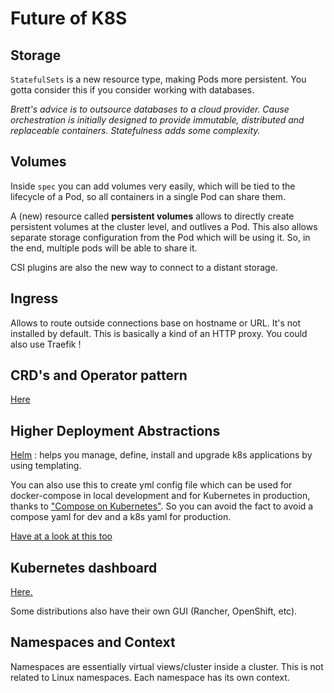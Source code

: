 # Future of K8S

## Storage

`StatefulSets` is a new resource type, making Pods more persistent.
You gotta consider this if you consider working with databases.

*Brett's advice is to outsource databases to a cloud provider.*
*Cause orchestration is initially designed to provide immutable, distributed and replaceable containers.*
*Statefulness adds some complexity.*

## Volumes

Inside `spec` you can add volumes very easily, which will be tied to the lifecycle of a Pod, so all containers in a single Pod can share them.

A (new) resource called **persistent volumes** allows to directly create persistent volumes at the cluster level, and outlives a Pod. This also allows separate storage configuration from the Pod which will be using it. So, in the end, multiple pods will be able to share it.


CSI plugins are also the new way to connect to a distant storage.

## Ingress

Allows to route outside connections base on hostname or URL.
It's not installed by default. This is basically a kind of an HTTP proxy.
You could also use Traefik !


## CRD's and Operator pattern

[Here](https://coreos.com/operators/)

## Higher Deployment Abstractions

[Helm](https://helm.sh/) : helps you manage, define, install and upgrade k8s applications by using templating.

You can also use this to create yml config file which can be used for docker-compose in local development and for Kubernetes in production, thanks to ["Compose on Kubernetes"](https://kubernetes.io/fr/docs/tasks/configure-pod-container/translate-compose-kubernetes/). So you can avoid the fact to avoid a compose yaml for dev and a k8s yaml for production.

[Have at a look at this too](https://github.com/kubernetes-sigs/kustomize)

## Kubernetes dashboard

[Here.](https://github.com/kubernetes/dashboard)

Some distributions also have their own GUI (Rancher, OpenShift, etc).

## Namespaces and Context

Namespaces are essentially virtual views/cluster inside a cluster. This is not related to Linux namespaces.
Each namespace has its own context.